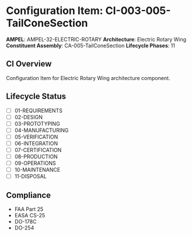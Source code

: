 # Configuration Item: CI-003-005-TailConeSection

**AMPEL**: AMPEL-32-ELECTRIC-ROTARY
**Architecture**: Electric Rotary Wing
**Constituent Assembly**: CA-005-TailConeSection
**Lifecycle Phases**: 11

## CI Overview
Configuration Item for Electric Rotary Wing architecture component.

## Lifecycle Status
- [ ] 01-REQUIREMENTS
- [ ] 02-DESIGN
- [ ] 03-PROTOTYPING
- [ ] 04-MANUFACTURING
- [ ] 05-VERIFICATION
- [ ] 06-INTEGRATION
- [ ] 07-CERTIFICATION
- [ ] 08-PRODUCTION
- [ ] 09-OPERATIONS
- [ ] 10-MAINTENANCE
- [ ] 11-DISPOSAL

## Compliance
- FAA Part 25
- EASA CS-25
- DO-178C
- DO-254
